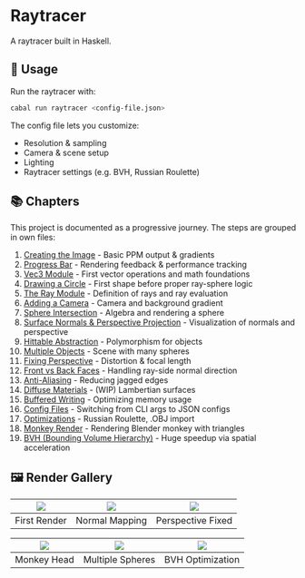 # Raytracer

A raytracer built in Haskell.

## 🚀 Usage

Run the raytracer with:

```bash
cabal run raytracer <config-file.json>
```

The config file lets you customize:

- Resolution & sampling
- Camera & scene setup
- Lighting
- Raytracer settings (e.g. BVH, Russian Roulette)

## 📚 Chapters

This project is documented as a progressive journey. The steps are grouped in own files:

1. [Creating the Image](./docs/01_image.md) - Basic PPM output & gradients
2. [Progress Bar](./docs/02_progress_bar.md) - Rendering feedback & performance tracking
3. [Vec3 Module](./docs/03_vec3.md) - First vector operations and math foundations
4. [Drawing a Circle](./docs/04_circle.md) - First shape before proper ray-sphere logic
5. [The Ray Module](./docs/05_ray.md) - Definition of rays and ray evaluation
6. [Adding a Camera](./docs/06_camera.md) - Camera and background gradient
7. [Sphere Intersection](./docs/07_sphere.md) - Algebra and rendering a sphere
8. [Surface Normals & Perspective Projection](./docs/08_normals_and_perspective.md) - Visualization of normals and perspective
9. [Hittable Abstraction]() - Polymorphism for objects
10. [Multiple Objects]() - Scene with many spheres
11. [Fixing Perspective]() - Distortion & focal length
12. [Front vs Back Faces]() - Handling ray-side normal direction
13. [Anti-Aliasing]() - Reducing jagged edges
14. [Diffuse Materials]() - (WIP) Lambertian surfaces
15. [Buffered Writing]() - Optimizing memory usage
16. [Config Files]() - Switching from CLI args to JSON configs
17. [Optimizations]() - Russian Roulette, .OBJ import
18. [Monkey Render]() - Rendering Blender monkey with triangles
19. [BVH (Bounding Volume Hierarchy)]() - Huge speedup via spatial acceleration

## 🖼️ Render Gallery

| ![](docs/img1.png) | ![](docs/img2.png) | ![](docs/img3.png) |
| :----------------: | :----------------: | :----------------: |
|    First Render    |   Normal Mapping   | Perspective Fixed  |

| ![](docs/img4.png) | ![](docs/img5.png) | ![](docs/img6.png) |
| :----------------: | :----------------: | :----------------: |
|    Monkey Head     |  Multiple Spheres  |  BVH Optimization  |
